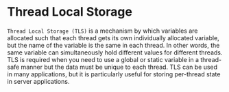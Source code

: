 # Thread Local Storage

`Thread Local Storage (TLS)` is a mechanism by which variables are allocated such that each thread gets its own individually allocated variable, but the name of the variable is the same in each thread. In other words, the same variable can simultaneously hold different values for different threads. TLS is required when you need to use a global or static variable in a thread-safe manner but the data must be unique to each thread. TLS can be used in many applications, but it is particularly useful for storing per-thread state in server applications.